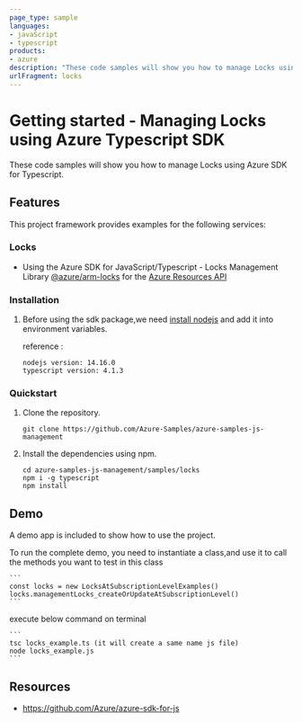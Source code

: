 ```yaml
---
page_type: sample
languages:
- javaScript
- typescript
products:
- azure
description: "These code samples will show you how to manage Locks using Azure SDK for Typescript."
urlFragment: locks
---
```


# Getting started - Managing Locks using Azure Typescript SDK

These code samples will show you how to manage Locks using Azure SDK for Typescript.

## Features

This project framework provides examples for the following services:

### Locks
* Using the Azure SDK for JavaScript/Typescript - Locks Management Library [@azure/arm-locks](https://www.npmjs.com/package/@azure/arm-locks) for the [Azure Resources API](https://docs.microsoft.com/en-us/rest/api/resources/)


### Installation

1.  Before using the sdk package,we need [install nodejs](https://nodejs.org/en/download/) and add it into environment variables.

    reference :
    
    ```
    nodejs version: 14.16.0
    typescript version: 4.1.3
    ```

### Quickstart

1.  Clone the repository.

    ```
    git clone https://github.com/Azure-Samples/azure-samples-js-management
    ```

2.  Install the dependencies using npm.

    ```
    cd azure-samples-js-management/samples/locks
    npm i -g typescript
    npm install
    ```

## Demo

A demo app is included to show how to use the project.

To run the complete demo, you need to instantiate a class,and use it to call the methods you want to test in this class 

    ```
    const locks = new LocksAtSubscriptionLevelExamples()
    locks.managementLocks_createOrUpdateAtSubscriptionLevel()
    ```

execute below command on terminal

    ```
    tsc locks_example.ts (it will create a same name js file)
    node locks_example.js
    ```

## Resources

- https://github.com/Azure/azure-sdk-for-js